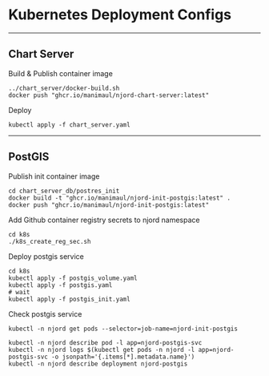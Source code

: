 # Kubernetes Deployment Configs

------------------

## Chart Server

Build & Publish container image
```shell
../chart_server/docker-build.sh
docker push "ghcr.io/manimaul/njord-chart-server:latest"
```

Deploy
```shell
kubectl apply -f chart_server.yaml
```

------------------

## PostGIS

Publish init container image
```shell
cd chart_server_db/postres_init
docker build -t "ghcr.io/manimaul/njord-init-postgis:latest" .
docker push "ghcr.io/manimaul/njord-init-postgis:latest"
```

Add Github container registry secrets to njord namespace
```shell
cd k8s
./k8s_create_reg_sec.sh
```

Deploy postgis service
```shell
cd k8s
kubectl apply -f postgis_volume.yaml
kubectl apply -f postgis.yaml
# wait
kubectl apply -f postgis_init.yaml
```

Check postgis service
```shell
kubectl -n njord get pods --selector=job-name=njord-init-postgis

kubectl -n njord describe pod -l app=njord-postgis-svc 
kubectl -n njord logs $(kubectl get pods -n njord -l app=njord-postgis-svc -o jsonpath='{.items[*].metadata.name}')
kubectl -n njord describe deployment njord-postgis
```

